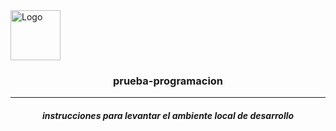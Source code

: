 



<img  src="https://static.vecteezy.com/system/resources/previews/000/423/990/original/vector-document-in-folder-icon.jpg" alt="Logo" width="80" height="80" >

<h3 margin-top = "25px" align="center">prueba-programacion</h3>
<hr>
 <h5 align = "center">instrucciones para levantar el ambiente local de desarrollo</h5>
    
